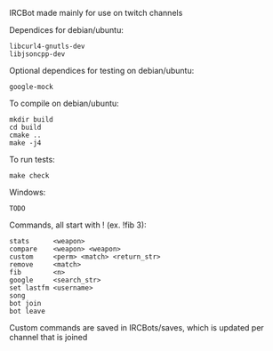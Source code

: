 IRCBot made mainly for use on twitch channels

Dependices for debian/ubuntu:

    libcurl4-gnutls-dev
    libjsoncpp-dev

Optional dependices for testing on debian/ubuntu:

    google-mock

To compile on debian/ubuntu:

    mkdir build
    cd build
    cmake ..
    make -j4

To run tests:

    make check

Windows:

    TODO

Commands, all start with ! (ex. !fib 3):

    stats      <weapon>
    compare    <weapon> <weapon>
    custom     <perm> <match> <return_str>
    remove     <match>
    fib        <n>
    google     <search_str>
    set lastfm <username>
    song
    bot join
    bot leave

Custom commands are saved in IRCBots/saves, which is updated per channel that is joined
